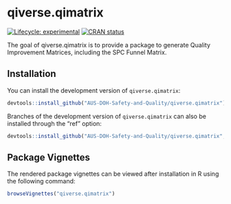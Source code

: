 
<!-- README.md is generated from README.Rmd. Please edit that file -->

# qiverse.qimatrix

<!-- badges: start -->

[![Lifecycle:
experimental](https://img.shields.io/badge/lifecycle-experimental-orange.svg)](https://lifecycle.r-lib.org/articles/stages.html#experimental)
[![CRAN
status](https://www.r-pkg.org/badges/version/qiverse.qimatrix)](https://CRAN.R-project.org/package=qiverse.qimatrix)

<!-- badges: end -->

The goal of qiverse.qimatrix is to provide a package to generate Quality
Improvement Matrices, including the SPC Funnel Matrix.

## Installation

You can install the development version of `qiverse.qimatrix`:

``` r
devtools::install_github("AUS-DOH-Safety-and-Quality/qiverse.qimatrix")
```

Branches of the development version of `qiverse.qimatrix` can also be
installed through the “ref” option:

``` r
devtools::install_github("AUS-DOH-Safety-and-Quality/qiverse.qimatrix", ref = "branch-a")
```

## Package Vignettes

The rendered package vignettes can be viewed after installation in R
using the following command:

``` r
browseVignettes("qiverse.qimatrix")
```

